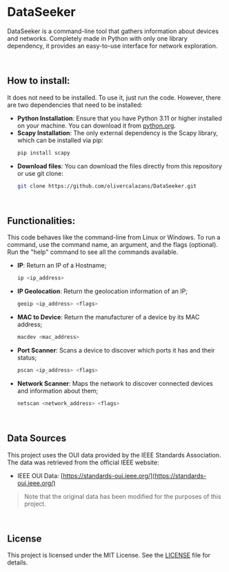 # DataSeeker
DataSeeker is a command-line tool that gathers information about devices and networks. Completely made in Python with only one library dependency, it provides an easy-to-use interface for network exploration.

<br>

## How to install: 
It does not need to be installed. To use it, just run the code. However, there are two dependencies that need to be installed:
  - **Python Installation**: Ensure that you have Python 3.11 or higher installed on your machine. You can download it from [python.org](https://www.python.org/downloads/).
  - **Scapy Installation**: The only external dependency is the Scapy library, which can be installed via pip:
    ```bash
    pip install scapy
    ```
  - **Download files**: You can download the files directly from this repository or use git clone:
    ```bash
    git clone https://github.com/olivercalazans/DataSeeker.git
    ```
<br>

## Functionalities:
This code behaves like the command-line from Linux or Windows. To run a command, use the command name, an argument, and the flags (optional). Run the "help" command to see all the commands available.
- **IP**: Return an IP of a Hostname;
    ```bash
    ip <ip_address>
    ```
- **IP Geolocation**: Return the geolocation information of an IP;
    ```bash
    geoip <ip_address> <flags>
    ```
- **MAC to Device**: Return the manufacturer of a device by its MAC address;
    ```bash
    macdev <mac_address>
    ```
- **Port Scanner**: Scans a device to discover which ports it has and their status;
    ```bash
    pscan <ip_address> <flags>
    ```
- **Network Scanner**: Maps the network to discover connected devices and information about them;
    ```bash
    netscan <network_address> <flags>
    ```
<br>

## Data Sources
This project uses the OUI data provided by the IEEE Standards Association. The data was retrieved from the official IEEE website:
- IEEE OUI Data: [https://standards-oui.ieee.org/](https://standards-oui.ieee.org/)
> Note that the original data has been modified for the purposes of this project.

<br>

## License
This project is licensed under the MIT License. See the [LICENSE](LICENSE) file for details.


